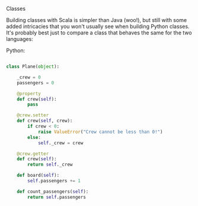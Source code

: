 Classes

Building classes with Scala is simpler than Java (woo!), but still with some added intricacies that you won't usually see when building Python classes. It's probably best just to compare a class that behaves the same for the two languages: 

Python:
```python 

class Plane(object): 

    _crew = 0
    passengers = 0

    @property
    def crew(self):
        pass

    @crew.setter
    def crew(self, crew):
        if crew < 0:
            raise ValueError("Crew cannot be less than 0!")
        else:
            self._crew = crew

    @crew.getter
    def crew(self):
        return self._crew

    def board(self):
        self.passengers += 1

    def count_passengers(self):
        return self.passengers
```